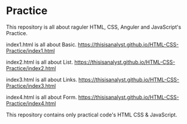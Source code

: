 # Practice

This repository is all about raguler HTML, CSS, Anguler and JavaScript's Practice.

index1.html is all about Basic. https://thisisanalyst.github.io/HTML-CSS-Practice/index1.html

index2.html is all about List. https://thisisanalyst.github.io/HTML-CSS-Practice/index2.html

index3.html is all about Links. https://thisisanalyst.github.io/HTML-CSS-Practice/index3.html

index4.html is all about Form. https://thisisanalyst.github.io/HTML-CSS-Practice/index4.html

This repository contains only practical code's HTML CSS & JavaScript.
